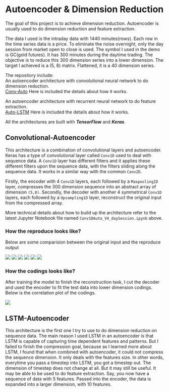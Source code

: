 # Autoencoder & Dimension Reduction

The goal of this project is to achieve dimension reduction. Autoencoder is usually used to do dimension reduction and feature extraction. 
  
The data I used is the intraday data with 1440 minutes(rows). Each row in the time series data is a price. To eliminate the noise overnight, only the day session from market open to close is used. The symbol I used in the demo is GC(gold futures). It has 300 minutes during the daytime trading. The objective is to reduce this 300 dimension series into a lower dimension. The target I achieved is a (5, 8) matrix. Flattened, it is a 40 dimension series.

The repository include:  
An autoencoder architecture with convolutional neural network to do dimension reduction.  
<a href="https://gqhuang.com/auto-4/">Conv-Auto</a> Here is included the details about how it works.  

An autoencoder architecture with recurrent neural network to do feature extraction.  
<a href="https://gqhuang.com/auto-3/">Auto-LSTM</a> Here is included the details about how it works.  

All the architectures are built with __*TensorFlow*__ and __*Keras*__.

## Convolutional-Autoencoder

This architecture is a combination of convolutional layers and autoencoder. Keras has a type of convolutional layer called `Conv1D` used to deal with sequence data. A `Conv1D` layer has different filters and it applies these different filters upon the sequence data, with the filters sliding along the sequence data. It works in a similar way with the common `Conv2D`. 
  
Firstly, the encoder with 4 `Conv1D` layers, each followed by a `Maxpooling1D` layer, compresses the 300 dimension sequence into an abstract array of dimension `(5,8)`. Secondly, the decoder with another 4 symmetrical `Conv1D` layers, each followed by a `Upsampling1D` layer, reconstruct the original input from the compressed array.

More technical details about how to build up the architecture refer to the latest Jupyter Notebook file named `Conv1DAuto_V4_daySession.ipynb` above.

### How the reproduce looks like?
Below are some comparision between the original input and the reproduce output

![](https://raw.githubusercontent.com/VictorXXXXX/Autoencoder/master/images/result1.png)
![](https://raw.githubusercontent.com/VictorXXXXX/Autoencoder/master/images/result2.png)
![](https://raw.githubusercontent.com/VictorXXXXX/Autoencoder/master/images/result3.png)
![](https://raw.githubusercontent.com/VictorXXXXX/Autoencoder/master/images/result4.png)
![](https://raw.githubusercontent.com/VictorXXXXX/Autoencoder/master/images/result5.png)
![](https://raw.githubusercontent.com/VictorXXXXX/Autoencoder/master/images/result6.png)

### How the codings looks like?
After training the model to finish the reconstruction task, I cut the decoder and used the encoder to fit the test data into lower dimension codings. Below is the correlation plot of the codings.

![](https://raw.githubusercontent.com/VictorXXXXX/Autoencoder/master/images/corr.png)


## LSTM-Autoencoder

This architecture is the first one I try to use to do dimension reduction on sequence data. The main reason I used LSTM in an autoencoder is that LSTM is capable of capturing time dependent features and patterns. But I failed to finish the compression goal, because as I learned more about LSTM, I found that when combined with autoencoder, it could not compress the sequence dimension. It only deals with the features size. In other words, everytime you pass a timestep into LSTM, you got a timestep out. The dimension of timestep does not change at all. But it may still be useful. It may be able to be used to do feature extraction. Say, you now have a sequence of data with 5 features. Passed into the encoder, the data is expanded into a larger dimension, with 10 features. 
